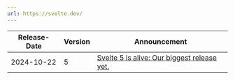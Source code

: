 ```yaml
---
url: https://svelte.dev/
---
```


| Release-Date | Version | Announcement                                                                             |
| ------------ | ------- | ---------------------------------------------------------------------------------------- |
| 2024-10-22   | 5       | [Svelte 5 is alive: Our biggest release yet.](https://svelte.dev/blog/svelte-5-is-alive) |

